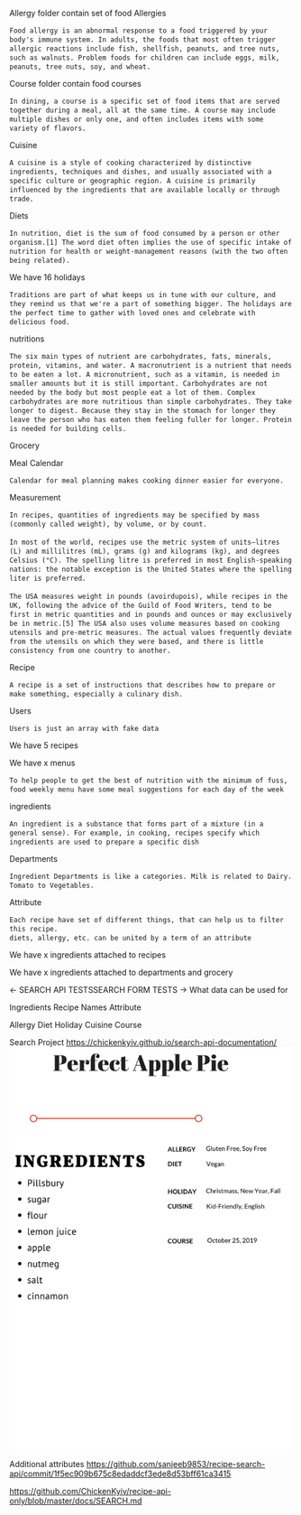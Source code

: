 
Allergy folder contain set of food Allergies

```
Food allergy is an abnormal response to a food triggered by your body's immune system. In adults, the foods that most often trigger allergic reactions include fish, shellfish, peanuts, and tree nuts, such as walnuts. Problem foods for children can include eggs, milk, peanuts, tree nuts, soy, and wheat.
```

Course folder contain food courses
```
In dining, a course is a specific set of food items that are served together during a meal, all at the same time. A course may include multiple dishes or only one, and often includes items with some variety of flavors.
```

Сuisine
```
A cuisine is a style of cooking characterized by distinctive ingredients, techniques and dishes, and usually associated with a specific culture or geographic region. A cuisine is primarily influenced by the ingredients that are available locally or through trade.
```

Diets
```
In nutrition, diet is the sum of food consumed by a person or other organism.[1] The word diet often implies the use of specific intake of nutrition for health or weight-management reasons (with the two often being related).
```
We have 16 holidays
```
Traditions are part of what keeps us in tune with our culture, and they remind us that we're a part of something bigger. The holidays are the perfect time to gather with loved ones and celebrate with delicious food.
```


nutritions
```
The six main types of nutrient are carbohydrates, fats, minerals, protein, vitamins, and water. A macronutrient is a nutrient that needs to be eaten a lot. A micronutrient, such as a vitamin, is needed in smaller amounts but it is still important. Carbohydrates are not needed by the body but most people eat a lot of them. Complex carbohydrates are more nutritious than simple carbohydrates. They take longer to digest. Because they stay in the stomach for longer they leave the person who has eaten them feeling fuller for longer. Protein is needed for building cells.
```


Grocery

Meal Calendar
```
Calendar for meal planning makes cooking dinner easier for everyone.
```

Measurement
```
In recipes, quantities of ingredients may be specified by mass (commonly called weight), by volume, or by count.

In most of the world, recipes use the metric system of units—litres (L) and millilitres (mL), grams (g) and kilograms (kg), and degrees Celsius (°C). The spelling litre is preferred in most English-speaking nations: the notable exception is the United States where the spelling liter is preferred.

The USA measures weight in pounds (avoirdupois), while recipes in the UK, following the advice of the Guild of Food Writers, tend to be first in metric quantities and in pounds and ounces or may exclusively be in metric.[5] The USA also uses volume measures based on cooking utensils and pre-metric measures. The actual values frequently deviate from the utensils on which they were based, and there is little consistency from one country to another.
```

Recipe
```
A recipe is a set of instructions that describes how to prepare or make something, especially a culinary dish.
```

Users
```
Users is just an array with fake data
```






We have 5 recipes












We have x menus
```
To help people to get the best of nutrition with the minimum of fuss, food weekly menu have some meal suggestions for each day of the week
```

ingredients
```
An ingredient is a substance that forms part of a mixture (in a general sense). For example, in cooking, recipes specify which ingredients are used to prepare a specific dish
```

Departments
```
Ingredient Departments is like a categories. Milk is related to Dairy. Tomato to Vegetables.
```

Attribute
```
Each recipe have set of different things, that can help us to filter this recipe.
diets, allergy, etc. can be united by a term of an attribute
```




We have x ingredients attached to recipes

We have x ingredients attached to departments and grocery

← SEARCH API TESTSSEARCH FORM TESTS →
What data can be used for


Ingredients
Recipe Names
Attribute

Allergy
Diet
Holiday
Cuisine
Course



Search Project
https://chickenkyiv.github.io/search-api-documentation/
![](https://raw.githubusercontent.com/ChickenKyiv/creative/master/searchAPI/36940117-bf129978-1f45-11e8-884c-1df315c7fd14.png)

Additional attributes
https://github.com/sanjeeb9853/recipe-search-api/commit/1f5ec909b675c8edaddcf3ede8d53bff61ca3415

https://github.com/ChickenKyiv/recipe-api-only/blob/master/docs/SEARCH.md
